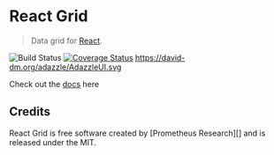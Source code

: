 React Grid
============
>Data grid for [React][].

![Build Status](https://ci.appveyor.com/api/projects/status/neil0n85qtoi8cue?svg=true) [![Coverage Status](https://img.shields.io/coveralls/adazzle/react-grid.svg)](https://coveralls.io/r/adazzle/react-grid)
https://david-dm.org/adazzle/AdazzleUI.svg

Check out the [docs](http://adazzle.github.io/react-grid/documentation.html) here



## Credits

React Grid is free software created by [Prometheus Research][] and is released
under the MIT.

[React]: http://facebook.github.io/react/
[Prometheus Research, LLC]: http://prometheusresearch.com
